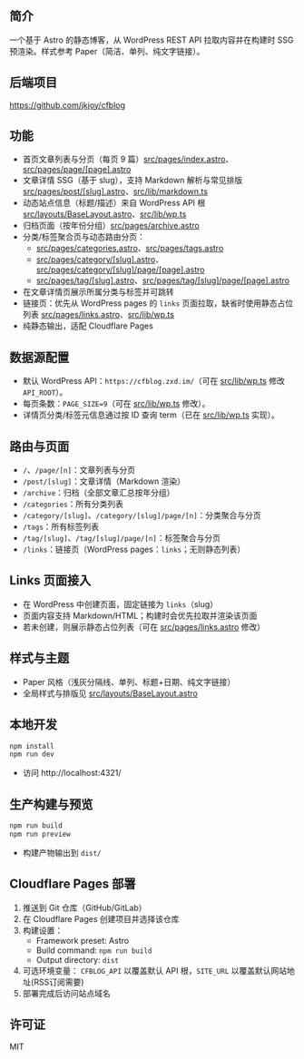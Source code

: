 ## 简介
一个基于 Astro 的静态博客，从 WordPress REST API 拉取内容并在构建时 SSG 预渲染。样式参考 Paper（简洁、单列、纯文字链接）。

## 后端项目

https://github.com/jkjoy/cfblog

## 功能
- 首页文章列表与分页（每页 9 篇）[src/pages/index.astro](src/pages/index.astro)、[src/pages/page/[page].astro](src/pages/page/%5Bpage%5D.astro)
- 文章详情 SSG（基于 slug），支持 Markdown 解析与常见排版 [src/pages/post/[slug].astro](src/pages/post/%5Bslug%5D.astro)、[src/lib/markdown.ts](src/lib/markdown.ts)
- 动态站点信息（标题/描述）来自 WordPress API 根 [src/layouts/BaseLayout.astro](src/layouts/BaseLayout.astro)、[src/lib/wp.ts](src/lib/wp.ts)
- 归档页面（按年份分组）[src/pages/archive.astro](src/pages/archive.astro)
- 分类/标签聚合页与动态路由分页：
  - [src/pages/categories.astro](src/pages/categories.astro)、[src/pages/tags.astro](src/pages/tags.astro)
  - [src/pages/category/[slug].astro](src/pages/category/%5Bslug%5D.astro)、[src/pages/category/[slug]/page/[page].astro](src/pages/category/%5Bslug%5D/page/%5Bpage%5D.astro)
  - [src/pages/tag/[slug].astro](src/pages/tag/%5Bslug%5D.astro)、[src/pages/tag/[slug]/page/[page].astro](src/pages/tag/%5Bslug%5D/page/%5Bpage%5D.astro)
- 在文章详情页展示所属分类与标签并可跳转
- 链接页：优先从 WordPress pages 的 `links` 页面拉取，缺省时使用静态占位列表 [src/pages/links.astro](src/pages/links.astro)、[src/lib/wp.ts](src/lib/wp.ts)
- 纯静态输出，适配 Cloudflare Pages

## 数据源配置
- 默认 WordPress API：`https://cfblog.zxd.im/`（可在 [src/lib/wp.ts](src/lib/wp.ts) 修改 `API_ROOT`）。
- 每页条数：`PAGE_SIZE=9`（可在 [src/lib/wp.ts](src/lib/wp.ts) 修改）。
- 详情页分类/标签元信息通过按 ID 查询 term（已在 [src/lib/wp.ts](src/lib/wp.ts) 实现）。

## 路由与页面
- `/`、`/page/[n]`：文章列表与分页
- `/post/[slug]`：文章详情（Markdown 渲染）
- `/archive`：归档（全部文章汇总按年分组）
- `/categories`：所有分类列表
- `/category/[slug]`、`/category/[slug]/page/[n]`：分类聚合与分页
- `/tags`：所有标签列表
- `/tag/[slug]`、`/tag/[slug]/page/[n]`：标签聚合与分页
- `/links`：链接页（WordPress pages：`links`；无则静态列表）

## Links 页面接入
- 在 WordPress 中创建页面，固定链接为 `links`（slug）
- 页面内容支持 Markdown/HTML；构建时会优先拉取并渲染该页面
- 若未创建，则展示静态占位列表（可在 [src/pages/links.astro](src/pages/links.astro) 修改）

## 样式与主题
- Paper 风格（浅灰分隔线、单列、标题+日期、纯文字链接）
- 全局样式与排版见 [src/layouts/BaseLayout.astro](src/layouts/BaseLayout.astro)

## 本地开发
```sh
npm install
npm run dev
```
- 访问 http://localhost:4321/

## 生产构建与预览
```sh
npm run build
npm run preview
```
- 构建产物输出到 `dist/`

## Cloudflare Pages 部署
1. 推送到 Git 仓库（GitHub/GitLab）
2. 在 Cloudflare Pages 创建项目并选择该仓库
3. 构建设置：
   - Framework preset: Astro
   - Build command: `npm run build`
   - Output directory: `dist`
4. 可选环境变量： `CFBLOG_API` 以覆盖默认 API 根，`SITE_URL` 以覆盖默认网站地址(RSS订阅需要)
5. 部署完成后访问站点域名

## 许可证
MIT
